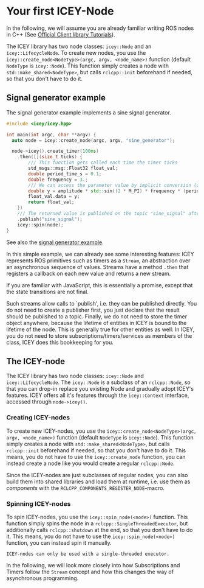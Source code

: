 # Your first ICEY-Node 


In the following, we will assume you are already familiar writing ROS nodes in C++ (See [Official Client library Tutorials](https://docs.ros.org/en/jazzy/Tutorials/Beginner-Client-Libraries.html)).

The ICEY library has two node classes: `icey::Node` and an `icey::LifecycleNode`. 
To create new nodes, you use the `icey::create_node<NodeType>(argc, argv, <node_name>)` function (default `NodeType` is `icey::Node`). This function simply creates a node with `std::make_shared<NodeType>`, but calls `rclcpp::init` beforehand if needed, so that you don't have to do it.

## Signal generator example

The signal generator example implements a sine signal generator. 

```cpp
#include <icey/icey.hpp>

int main(int argc, char **argv) {
  auto node = icey::create_node(argc, argv, "sine_generator");

  node->icey().create_timer(100ms)
    .then([](size_t ticks) {
        /// This function gets called each time the timer ticks
        std_msgs::msg::Float32 float_val;
        double period_time_s = 0.1;
        double frequency = 3.;
        /// We can access the parameter value by implicit conversion (or explicitly using .value())
        double y = amplitude * std::sin((2 * M_PI) * frequency * (period_time_s * ticks));
        float_val.data = y;
        return float_val;
    })
    /// The returned value is published on the topic "sine_signal" after the timer ticked.
    .publish("sine_signal");
    icey::spin(node);
}
```

See also the [signal generator example](../../../icey_examples/src/signal_generator.cpp).

In this simple example, we can already see some interesting features:
ICEY represents ROS primitives such as timers as a `Stream`, an abstraction over an asynchronous sequence of values. Streams have a method `.then` that registers a callback on each new value and returns a new stream. 

If you are familiar with JavaScript, this is essentially a promise, except that the state transitions are not final.

Such streams allow calls to `publish', i.e. they can be published directly. 
You do not need to create a publisher first, you just declare that the result should be published to a topic. 
Finally, we do not need to store the timer object anywhere, because the lifetime of entities in ICEY is bound to the lifetime of the node. This is generally true for other entities as well: In ICEY, you do not need to store subscriptions/timers/services as members of the class, ICEY does this bookkeeping for you.

## The ICEY-node 

The ICEY library has two node classes: `icey::Node` and `icey::LifecycleNode`.
The `icey::Node` is a subclass of an `rclcpp::Node`, so that you can drop-in replace you existing Node and gradually adopt ICEY's features.
ICEY offers all it's features through the `icey::Context` interface, accessed through `node->icey()`.

### Creating ICEY-nodes 

To create new ICEY-nodes, you use the `icey::create_node<NodeType>(argc, argv, <node_name>)` function (default `NodeType` is `icey::Node`). This function simply creates a node with `std::make_shared<NodeType>`, but calls `rclcpp::init` beforehand if needed, so that you don't have to do it.
This means, you do not have to use the `icey::create_node` function, you can instead create a node like you would create a regular `rclcpp::Node`.

Since the ICEY-nodes are just subclasses of regular nodes, you can also build them into shared libraries and load them at runtime, i.e. use them as *components* with the `RCLCPP_COMPONENTS_REGISTER_NODE`-macro.

### Spinning ICEY-nodes 

To spin ICEY-nodes, you use the `icey::spin_node(<node>)` function. This function simply spins the node in a `rclcpp::SingleThreadedExecutor`, but additionally calls `rclcpp::shutdown` at the end, so that you don't have to do it. 
This means, you do not have to use the `icey::spin_node(<node>)` function, you can instead spin it manually. 

```{warning}
ICEY-nodes can only be used with a single-threaded executor.
```


In the following, we will look more closely into how Subscriptions and Timers follow the `Stream` concept and how this changes the way of asynchronous programming. 
